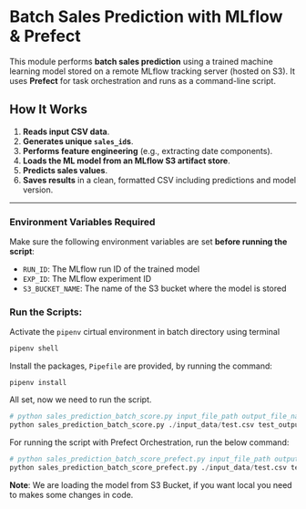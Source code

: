 # Batch Sales Prediction with MLflow & Prefect

This module performs **batch sales prediction** using a trained machine learning model stored on a remote MLflow tracking server (hosted on S3). It uses **Prefect** for task orchestration and runs as a command-line script.


## How It Works

1. **Reads input CSV data**.
2. **Generates unique `sales_id`s**.
3. **Performs feature engineering** (e.g., extracting date components).
4. **Loads the ML model from an MLflow S3 artifact store**.
5. **Predicts sales values**.
6. **Saves results** in a clean, formatted CSV including predictions and model version.

---
### Environment Variables Required

Make sure the following environment variables are set **before running the script**:

- `RUN_ID`: The MLflow run ID of the trained model
- `EXP_ID`: The MLflow experiment ID
- `S3_BUCKET_NAME`: The name of the S3 bucket where the model is stored

### Run the Scripts:
Activate the `pipenv` cirtual environment in batch directory using terminal
```bash
pipenv shell
```
Install the packages, `Pipefile` are provided, by running the command:
```
pipenv install
```

All set, now we need to run the script.

```python
# python sales_prediction_batch_score.py input_file_path output_file_name
python sales_prediction_batch_score.py ./input_data/test.csv test_output
```
For running the script with Prefect Orchestration, run the below command:
```python
# python sales_prediction_batch_score_prefect.py input_file_path output_file_name
python sales_prediction_batch_score_prefect.py ./input_data/test.csv test_output
```

**Note**: We are loading the model from S3 Bucket, if you want local you need to makes some changes in code.
